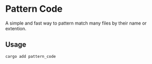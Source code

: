 # Pattern Code
A simple and fast way to pattern match many files by their name or extention.

## Usage
```
cargo add pattern_code
```

